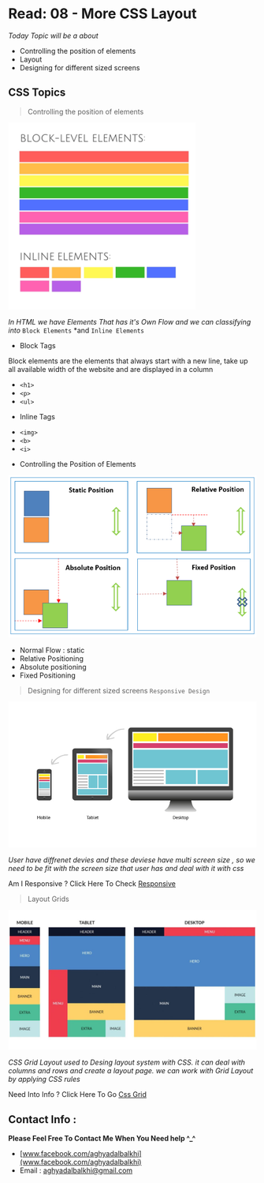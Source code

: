# Read: 08 - More CSS Layout

*Today Topic will be a about*
- Controlling the position of elements
- Layout
- Designing for different sized screens

## CSS Topics

> Controlling the position of elements

![Elements Flows](B&Inlinw.png) 

*In HTML we have Elements That has it's Own Flow and we can classifying into* `Block Elements` *and `Inline Elements`

* Block Tags

Block elements are the elements that always start with a new line, take up all available width of the website and are displayed in a column

- `<h1>`
- `<p>`
- `<ul>`

* Inline Tags

- `<img>`
- `<b>`
- `<i>`

* Controlling the Position of Elements

![position](css-position-all.png) 

- Normal Flow : static
- Relative Positioning
- Absolute positioning
- Fixed Positioning 


> Designing for different sized screens `Responsive Design`


![responsive web design](responsivewebdesign.jpg) 

*User have diffrenet devies and these deviese have multi screen size , so we need to be fit with the screen size that user has and deal with it with css*

Am I Responsive ? Click Here To Check [Responsive](http://ami.responsivedesign.is/)

> Layout Grids 

![Css Grid](CssGrid.jpg) 

*CSS Grid Layout used to Desing layout system with CSS. it can deal with columns and rows and create a layout page. we can work with Grid Layout by applying CSS rules*

Need Into Info ? Click Here To Go [Css Grid](https://css-tricks.com/snippets/css/complete-guide-grid/)


## Contact Info : 
**Please Feel Free To Contact Me When You Need help ^_^**
* [www.facebook.com/aghyadalbalkhi](www.facebook.com/aghyadalbalkhi)
* Email : aghyadalbalkhi@gmail.com


